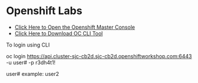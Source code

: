 # Openshift Labs

- [Click Here to Open the Openshift Master Console](https://bit.ly/2Yw3CRz)
- [Click Here to Download OC CLI Tool](https://mirror.openshift.com/pub/openshift-v4/clients/ocp/4.1.4)

To login using CLI

oc login https://api.cluster-sjc-cb2d.sjc-cb2d.openshiftworkshop.com:6443 -u user# -p r3dh4t1!

user# example: user2
 
